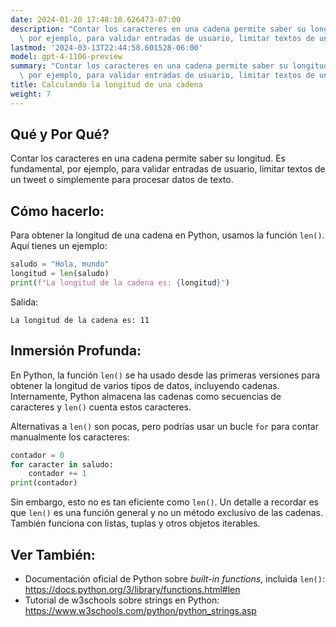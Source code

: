 ```yaml
---
date: 2024-01-20 17:48:10.626473-07:00
description: "Contar los caracteres en una cadena permite saber su longitud. Es fundamental,\
  \ por ejemplo, para validar entradas de usuario, limitar textos de un tweet o\u2026"
lastmod: '2024-03-13T22:44:58.601528-06:00'
model: gpt-4-1106-preview
summary: "Contar los caracteres en una cadena permite saber su longitud. Es fundamental,\
  \ por ejemplo, para validar entradas de usuario, limitar textos de un tweet o\u2026"
title: Calculando la longitud de una cadena
weight: 7
---
```


## Qué y Por Qué?
Contar los caracteres en una cadena permite saber su longitud. Es fundamental, por ejemplo, para validar entradas de usuario, limitar textos de un tweet o simplemente para procesar datos de texto.

## Cómo hacerlo:
Para obtener la longitud de una cadena en Python, usamos la función `len()`. Aquí tienes un ejemplo:

```Python
saludo = "Hola, mundo"
longitud = len(saludo)
print(f"La longitud de la cadena es: {longitud}")
```

Salida:

```
La longitud de la cadena es: 11
```

## Inmersión Profunda:
En Python, la función `len()` se ha usado desde las primeras versiones para obtener la longitud de varios tipos de datos, incluyendo cadenas. Internamente, Python almacena las cadenas como secuencias de caracteres y `len()` cuenta estos caracteres.

Alternativas a `len()` son pocas, pero podrías usar un bucle `for` para contar manualmente los caracteres:

```Python
contador = 0
for caracter in saludo:
    contador += 1
print(contador)
```

Sin embargo, esto no es tan eficiente como `len()`. Un detalle a recordar es que `len()` es una función general y no un método exclusivo de las cadenas. También funciona con listas, tuplas y otros objetos iterables.

## Ver También:
- Documentación oficial de Python sobre _built-in functions_, incluida `len()`: https://docs.python.org/3/library/functions.html#len
- Tutorial de w3schools sobre strings en Python: https://www.w3schools.com/python/python_strings.asp
